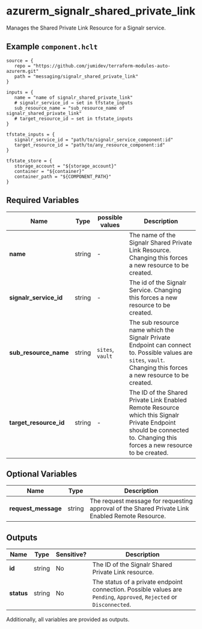 # azurerm_signalr_shared_private_link

Manages the Shared Private Link Resource for a Signalr service.

## Example `component.hclt`

```hcl
source = {
   repo = "https://github.com/jumidev/terraform-modules-auto-azurerm.git" 
   path = "messaging/signalr_shared_private_link" 
}

inputs = {
   name = "name of signalr_shared_private_link" 
   # signalr_service_id → set in tfstate_inputs
   sub_resource_name = "sub_resource_name of signalr_shared_private_link" 
   # target_resource_id → set in tfstate_inputs
}

tfstate_inputs = {
   signalr_service_id = "path/to/signalr_service_component:id" 
   target_resource_id = "path/to/any_resource_component:id" 
}

tfstate_store = {
   storage_account = "${storage_account}" 
   container = "${container}" 
   container_path = "${COMPONENT_PATH}" 
}

```

## Required Variables

| Name | Type |  possible values |  Description |
| ---- | --------- |  ----------- | ----------- |
| **name** | string |  -  |  The name of the Signalr Shared Private Link Resource. Changing this forces a new resource to be created. | 
| **signalr_service_id** | string |  -  |  The id of the Signalr Service. Changing this forces a new resource to be created. | 
| **sub_resource_name** | string |  `sites`, `vault`  |  The sub resource name which the Signalr Private Endpoint can connect to. Possible values are `sites`, `vault`. Changing this forces a new resource to be created. | 
| **target_resource_id** | string |  -  |  The ID of the Shared Private Link Enabled Remote Resource which this Signalr Private Endpoint should be connected to. Changing this forces a new resource to be created. | 

## Optional Variables

| Name | Type |  Description |
| ---- | --------- |  ----------- |
| **request_message** | string |  The request message for requesting approval of the Shared Private Link Enabled Remote Resource. | 



## Outputs

| Name | Type | Sensitive? | Description |
| ---- | ---- | --------- | --------- |
| **id** | string | No  | The ID of the Signalr Shared Private Link resource. | 
| **status** | string | No  | The status of a private endpoint connection. Possible values are `Pending`, `Approved`, `Rejected` or `Disconnected`. | 

Additionally, all variables are provided as outputs.
